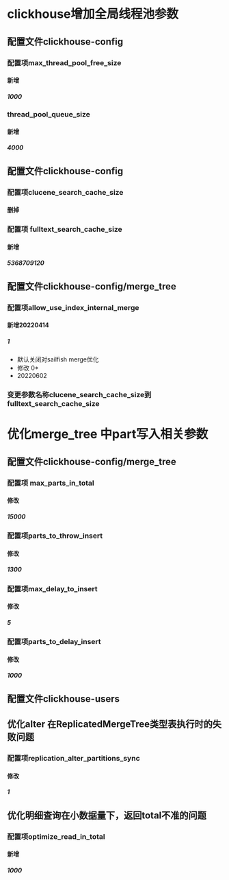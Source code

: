 # clickhouse增加全局线程池参数
## 配置文件clickhouse-config
### 配置项max_thread_pool_free_size
#### 新增
##### 1000
### thread_pool_queue_size
#### 新增
##### 4000


## 配置文件clickhouse-config
### 配置项clucene_search_cache_size
#### 删掉
### 配置项 fulltext_search_cache_size
#### 新增
##### 5368709120
## 配置文件clickhouse-config/merge_tree
### 配置项allow_use_index_internal_merge
#### 新增20220414
##### 1
* 默认关闭对sailfish merge优化
* 修改  0*
* 20220602
### 变更参数名称clucene_search_cache_size到fulltext_search_cache_size

# 优化merge_tree 中part写入相关参数
## 配置文件clickhouse-config/merge_tree
### 配置项 max_parts_in_total
#### 修改
##### 15000
### 配置项parts_to_throw_insert
#### 修改
##### 1300
### 配置项max_delay_to_insert
#### 修改
##### 5
### 配置项parts_to_delay_insert
#### 修改
##### 1000
## 配置文件clickhouse-users
## 优化alter 在ReplicatedMergeTree类型表执行时的失败问题
### 配置项replication_alter_partitions_sync
#### 修改
##### 1
## 优化明细查询在小数据量下，返回total不准的问题
### 配置项optimize_read_in_total
#### 新增
##### 1000





